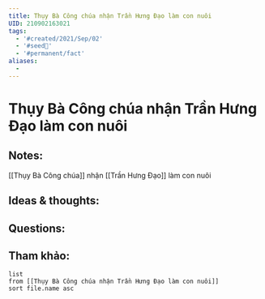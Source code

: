 ```yaml
---
title: Thụy Bà Công chúa nhận Trần Hưng Đạo làm con nuôi
UID: 210902163021
tags:
  - '#created/2021/Sep/02'
  - '#seed🥜'
  - '#permanent/fact'
aliases:
  - 
---
```

# Thụy Bà Công chúa nhận Trần Hưng Đạo làm con nuôi

## Notes:
[[Thụy Bà Công chúa]] nhận [[Trần Hưng Đạo]] làm con nuôi

## Ideas & thoughts:

## Questions:


## Tham khảo:
```dataview
list
from [[Thụy Bà Công chúa nhận Trần Hưng Đạo làm con nuôi]]
sort file.name asc
```